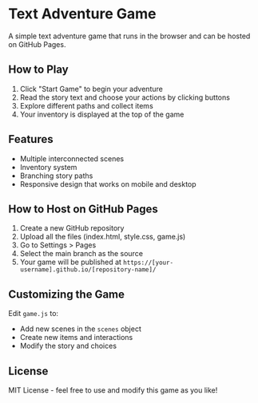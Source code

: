 # Text Adventure Game

A simple text adventure game that runs in the browser and can be hosted on GitHub Pages.

## How to Play

1. Click "Start Game" to begin your adventure
2. Read the story text and choose your actions by clicking buttons
3. Explore different paths and collect items
4. Your inventory is displayed at the top of the game

## Features

- Multiple interconnected scenes
- Inventory system
- Branching story paths
- Responsive design that works on mobile and desktop

## How to Host on GitHub Pages

1. Create a new GitHub repository
2. Upload all the files (index.html, style.css, game.js)
3. Go to Settings > Pages
4. Select the main branch as the source
5. Your game will be published at `https://[your-username].github.io/[repository-name]/`

## Customizing the Game

Edit `game.js` to:
- Add new scenes in the `scenes` object
- Create new items and interactions
- Modify the story and choices

## License

MIT License - feel free to use and modify this game as you like!
